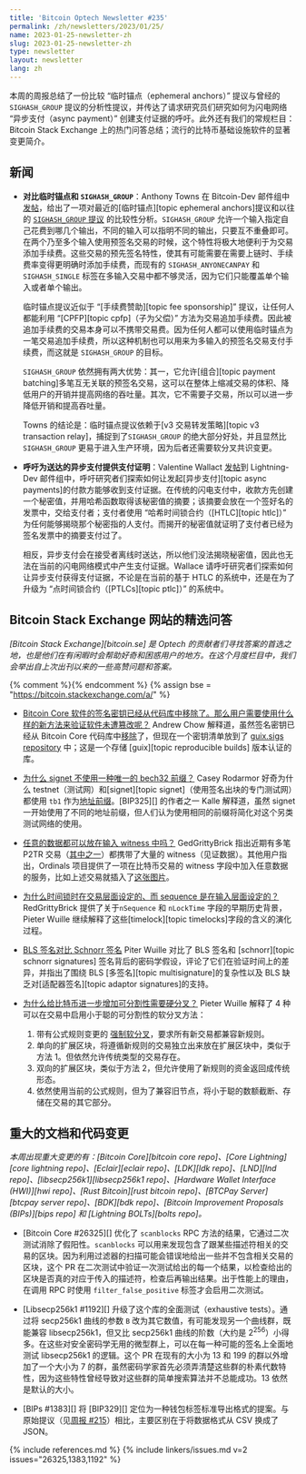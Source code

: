 ```yaml
---
title: 'Bitcoin Optech Newsletter #235'
permalink: /zh/newsletters/2023/01/25/
name: 2023-01-25-newsletter-zh
slug: 2023-01-25-newsletter-zh
type: newsletter
layout: newsletter
lang: zh
---
```


本周的周报总结了一份比较 “临时锚点（ephemeral anchors）” 提议与曾经的 `SIGHASH_GROUP` 提议的分析性提议，并传达了请求研究员们研究如何为闪电网络 “异步支付（async payment）” 创建支付证据的呼吁。此外还有我们的常规栏目：Bitcoin Stack Exchange 上的热门问答总结；流行的比特币基础设施软件的显著变更简介。

## 新闻

- **<!--ephemeral-anchors-compared-to-sighashgroup-->对比临时锚点和 `SIGHASH_GROUP`**：Anthony Towns 在 Bitcoin-Dev 邮件组中[发帖][towns e-vs-shg]，给出了一项对最近的[临时锚点][topic ephemeral anchors]提议和以往的 [`SIGHASH_GROUP` 提议][`sighash_group` proposal] 的比较性分析。`SIGHASH_GROUP` 允许一个输入指定自己花费到哪几个输出，不同的输入可以指明不同的输出，只要互不重叠即可。在两个乃至多个输入使用预签名交易的时候，这个特性将极大地便利于为交易添加手续费。这些交易的预先签名特性，使其有可能需要在需要上链时、手续费率变得更明确时添加手续费，而现有的 `SIGHASH_ANYONECANPAY` 和  `SIGHASH_SINGLE` 标签在多输入交易中都不够灵活，因为它们只能覆盖单个输入或者单个输出。

    临时锚点提议近似于 “[手续费赞助][topic fee sponsorship]” 提议，让任何人都能利用 “[CPFP][topic cpfp]（子为父偿）” 方法为交易追加手续费。因此被追加手续费的交易本身可以不携带交易费。因为任何人都可以使用临时锚点为一笔交易追加手续费，所以这种机制也可以用来为多输入的预签名交易支付手续费，而这就是 `SIGHASH_GROUP` 的目标。

    `SIGHASH_GROUP` 依然拥有两大优势：其一，它允许[组合][topic payment batching]多笔互无关联的预签名交易，这可以在整体上缩减交易的体积、降低用户的开销并提高网络的吞吐量。其次，它不需要子交易，所以可以进一步降低开销和提高吞吐量。

    Towns 的结论是：临时锚点提议依赖于[v3 交易转发策略][topic v3 transaction relay]，捕捉到了`SIGHASH_GROUP` 的绝大部分好处，并且显然比 `SIGHASH_GROUP` 更易于进入生产环境，因为后者还需要软分叉共识变更。

- **<!--request-for-proof-that-an-async-payment-was-accepted-->呼吁为送达的异步支付提供支付证明**：Valentine Wallact [发帖][wallace pop]到 Lightning-Dev 邮件组中，呼吁研究者们探索如何让发起[异步支付][topic async payments]的付款方能够收到支付证据。在传统的闪电支付中，收款方先创建一个秘密值，并用哈希函数取得该秘密值的摘要；该摘要会放在一个签好名的发票中，交给支付者；支付者使用 “哈希时间锁合约（[HTLC][topic htlc]）” 为任何能够揭晓那个秘密指的人支付。而揭开的秘密值就证明了支付者已经为签名发票中的摘要支付过了。

    相反，异步支付会在接受者离线时送达，所以他们没法揭晓秘密值，因此也无法在当前的闪电网络模式中产生支付证据。Wallace 请呼吁研究者们探索如何让异步支付获得支付证据，不论是在当前的基于 HTLC 的系统中，还是在为了升级为 “点时间锁合约（[PTLCs][topic ptlc]）” 的系统中。

## Bitcoin Stack Exchange 网站的精选问答

*[Bitcoin Stack Exchange][bitcoin.se] 是 Optech 的贡献者们寻找答案的首选之地，也是他们在有闲暇时会帮助好奇和困惑用户的地方。在这个月度栏目中，我们会举出自上次出刊以来的一些高赞问题和答案。*

{% comment %}<!-- https://bitcoin.stackexchange.com/search?tab=votes&q=created%3a1m..%20is%3aanswer -->{% endcomment %}
{% assign bse = "https://bitcoin.stackexchange.com/a/" %}

- [<!--bitcoin-core-signing-keys-were-removed-from-repo-what-is-the-new-process-->Bitcoin Core 软件的签名密钥已经从代码库中移除了。那么用户需要使用什么样的新方法来验证软件未遭篡改呢？]({{bse}}116649) Andrew Chow 解释道，虽然签名密钥已经从 Bitcoin Core 代码库中[移除][remove builder keys]了，但现在一个密钥清单放到了 [guix.sigs repository][guix.sigs repo] 中；这是一个存储 [guix][topic reproducible builds] 版本认证的库。

- [<!--why-doesnt-signet-use-a-unique-bech32-prefix-->为什么 signet 不使用一种唯一的 bech32 前缀？]({{bse}}116630) Casey Rodarmor 好奇为什么 testnet（测试网）和[signet][topic signet]（使用签名出块的专门测试网）都使用 `tb1` 作为[地址前缀][wiki address prefixes]。[BIP325][] 的作者之一 Kalle 解释道，虽然 signet 一开始使用了不同的地址前缀，但人们认为使用相同的前缀将简化对这个另类测试网络的使用。

- [<!--arbitrary-data-storage-in-witness-->任意的数据都可以放在输入 witness 中吗？]({{bse}}116875) GedGrittyBrick 指出近期有多笔 P2TR 交易（[其中之一][large witness tx]）都携带了大量的 witness（见证数据）。其他用户指出，Ordinals 项目提供了一项在比特币交易的 witness 字段中加入任意数据的服务，比如上述交易就插入了[这张图片][ordinals example]。

- [<!--why-is-the-locktime-set-at-transaction-level-while-the-sequence-is-set-at-input-level-->为什么时间锁时在交易层面设定的、而 sequence 是在输入层面设定的？]({{bse}}116706) RedGrittyBrick 提供了关于`nSequence` 和 `nLockTime` 字段的早期历史背景，Pieter Wuille 继续解释了这些[timelock][topic timelocks]字段的含义的演化过程。

- [<!--bls-signatures-vs-schnorr-->BLS 签名对比 Schnorr 签名]({{bse}}116551) Piter Wuille 对比了 BLS 签名和 [schnorr][topic schnorr signatures] 签名背后的密码学假设，评论了它们在验证时间上的差异，并指出了围绕 BLS [多签名][topic multisignature]的复杂性以及 BLS 缺乏对[适配器签名][topic adaptor signatures]的支持。

- [<!--why-exactly-would-adding-further-divisibility-to-bitcoin-require-a-hard-fork-->为什么给比特币进一步增加可分割性需要硬分叉？]({{bse}}116584) Pieter Wuille 解释了 4 种可以在交易中启用小于聪的可分割性的软分叉方法：

  1. 带有公式规则变更的 [强制软分叉][forced soft fork]，要求所有新交易都兼容新规则。
  2. 单向的扩展区块，将遵循新规则的交易独立出来放在扩展区块中，类似于方法 1。但依然允许传统类型的交易存在。
  3. 双向的扩展区块，类似于方法 2，但允许使用了新规则的资金返回成传统形态。
  4. 依然使用当前的公式规则，但为了兼容旧节点，将小于聪的数额截断、存储在交易的其它部分。

## 重大的文档和代码变更

*本周出现重大变更的有：[Bitcoin Core][bitcoin core repo]、[Core Lightning][core lightning repo]、[Eclair][eclair repo]、[LDK][ldk repo]、[LND][lnd repo]、[libsecp256k1][libsecp256k1 repo]、[Hardware Wallet Interface (HWI)][hwi repo]、[Rust Bitcoin][rust bitcoin repo]、[BTCPay Server][btcpay server repo]、[BDK][bdk repo]、[Bitcoin Improvement Proposals (BIPs)][bips repo] 和 [Lightning BOLTs][bolts repo]。*

- [Bitcoin Core #26325][] 优化了 `scanblocks` RPC 方法的结果，它通过二次测试消除了假阳性。`scanblocks` 可以用来发现包含了跟某些描述符相关的交易的区块。因为利用过滤器的扫描可能会错误地给出一些并不包含相关交易的区块，这个 PR 在二次测试中验证一次测试给出的每一个结果，以检查给出的区块是否真的对应于传入的描述符，检查后再输出结果。出于性能上的理由，在调用 RPC 时使用 `filter_false_positive` 标签才会启用二次测试。

- [Libsecp256k1 #1192][] 升级了这个库的全面测试（exhaustive tests）。通过将 secp256k1 曲线的参数 `B` 改为其它数值，有可能发现另一个曲线群，既能兼容 libsecp256k1，但又比 secp256k1 曲线的阶数（大约是 2<sup>256</sup>）小得多。在这些对安全密码学无用的微型群上，可以在每一种可能的签名上全面地测试 libsecp256k1 的逻辑。这个 PR 在现有的大小为 13 和 199 的群以外增加了一个大小为 7 的群，虽然密码学家首先必须弄清楚这些群的朴素代数特性，因为这些特性曾经导致对这些群的简单搜索算法并不总能成功。13 依然是默认的大小。

- [BIPs #1383][] 将 [BIP329][] 定位为一种钱包标签标准导出格式的提案。与原始提议（见[周报 #215][news215 labels]）相比，主要区别在于将数据格式从 CSV 换成了 JSON。

{% include references.md %}
{% include linkers/issues.md v=2 issues="26325,1383,1192" %}

[news215 labels]: /zh/newsletters/2022/08/31/#wallet-label-export-format
[towns e-vs-shg]: https://lists.linuxfoundation.org/pipermail/bitcoin-dev/2023-January/021334.html
[`sighash_group` proposal]: https://lists.linuxfoundation.org/pipermail/bitcoin-dev/2021-July/019243.html
[wallace pop]: https://lists.linuxfoundation.org/pipermail/lightning-dev/2023-January/003820.html
[forced soft fork]: https://petertodd.org/2016/forced-soft-forks
[remove builder keys]: https://github.com/bitcoin/bitcoin/commit/296e88225096125b08665b97715c5b8ebb1d28ec
[guix.sigs repo]: https://github.com/bitcoin-core/guix.sigs/tree/main/builder-keys
[wiki address prefixes]: https://en.bitcoin.it/wiki/List_of_address_prefixes
[large witness tx]: https://blockstream.info/tx/a6628f32a5b41b359cfe4ab038ff7c4279118ff601b9eca85eca8a64763db40c?expand
[ordinals example]: https://ordinals.com/tx/a6628f32a5b41b359cfe4ab038ff7c4279118ff601b9eca85eca8a64763db40c
